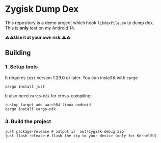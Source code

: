 # Zygisk Dump Dex

This repository is a demo project which hook `libdexfile.so` to dump dex. This is **only** test on my Android 14.

**⚠️⚠️Use it at your own risk.⚠️⚠️**

## Building

### 1. Setup tools

It requires `just` version 1.29.0 or later. You can install it with `cargo`:
```shell
cargo install just
```

It also need `cargo-ndk` for cross-compiling:
```shell
rustup target add aarch64-linux-android
cargo install cargo-ndk
```

### 3. Build the project

```shell
just package-release # output is `out/zygisk-debug.zip`
just flash-release # flash the zip to your device (only for KernelSU)
```
